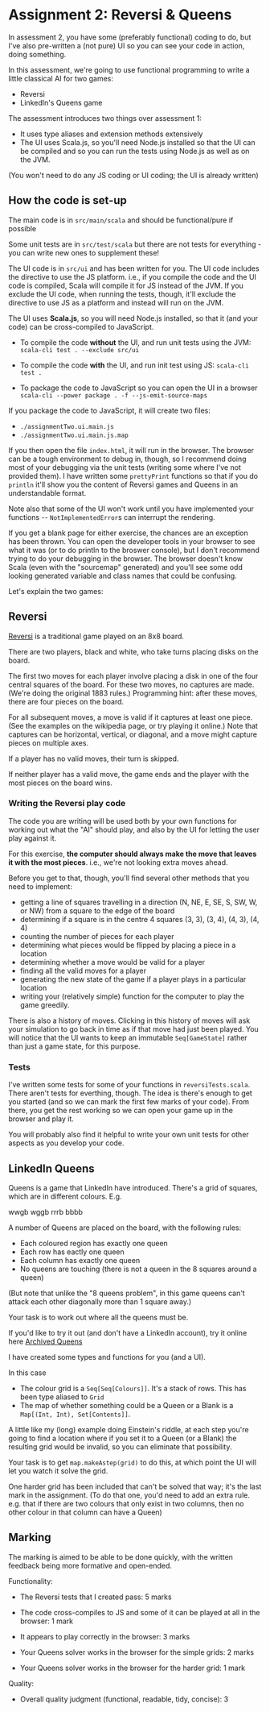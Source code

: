 # Assignment 2: Reversi & Queens

In assessment 2, you have some (preferably functional) coding to do, but I've also pre-written a (not pure) UI so
you can see your code in action, doing something.

In this assessment, we're going to use functional programming to write a little classical AI for two games:

* Reversi
* LinkedIn's Queens game

The assessment introduces two things over assessment 1:

* It uses type aliases and extension methods extensively
* The UI uses Scala.js, so you'll need Node.js installed so that the UI can be compiled and so you can run the tests using Node.js as well as on the JVM.

(You won't need to do any JS coding or UI coding; the UI is already written)

## How the code is set-up

The main code is in `src/main/scala` and should be functional/pure if possible

Some unit tests are in `src/test/scala` but there are not tests for everything - you can write new ones to supplement these!

The UI code is in `src/ui` and has been written for you. The UI code includes the directive to use the JS platform. i.e., if
you compile the code and the UI code is compiled, Scala will compile it for JS instead of the JVM. If you exclude the UI code,
when running the tests, though, it'll exclude the directive to use JS as a platform and instead will run on the JVM.

The UI uses **Scala.js**, so you will need Node.js installed, so that it (and your code) can be cross-compiled to JavaScript.

* To compile the code **without** the UI, and run unit tests using the JVM:  
  `scala-cli test . --exclude src/ui`

* To compile the code **with** the UI, and run init test using JS:
  `scala-cli test .`

* To package the code to JavaScript so you can open the UI in a browser
  `scala-cli --power package . -f --js-emit-source-maps`  


If you package the code to JavaScript, it will create two files:

* `./assignmentTwo.ui.main.js`
* `./assignmentTwo.ui.main.js.map`

If you then open the file `index.html`, it will run in the browser. The browser can be a tough environment to debug in, though, so
I recommend doing most of your debugging via the unit tests (writing some where I've not provided them). I have written some
`prettyPrint` functions so that if you do `println` it'll show you the content of Reversi games and Queens in an understandable format.

Note also that some of the UI won't work until you have implemented your functions -- `NotImplementedError`s can interrupt the rendering.

If you get a blank page for either exercise, the chances are an exception has been thrown. You can open the developer tools in your browser
to see what it was (or to do println to the broswer console), but I don't recommend trying to do your debugging in the browser. The browser
doesn't know Scala (even with the "sourcemap" generated) and you'll see some odd looking generated variable and class names that could
be confusing.

Let's explain the two games:

## Reversi

[Reversi](https://en.wikipedia.org/wiki/Reversi) is a traditional game played on an 8x8 board.

There are two players, black and white, who take turns placing disks on the board.

The first two moves for each player involve placing a disk in one of the four central squares of the board. For these two moves,
no captures are made. (We're doing the original 1883 rules.) Programming hint: after these moves, there are four pieces on the board.

For all subsequent moves, a move is valid if it captures at least one piece. (See the examples on the wikipedia page, or try playing it online.)
Note that captures can be horizontal, vertical, or diagonal, and a move might capture pieces on multiple axes.

If a player has no valid moves, their turn is skipped.

If neither player has a valid move, the game ends and the player with the most pieces on the board wins.


### Writing the Reversi play code

The code you are writing will be used both by your own functions for working out what the "AI" should play, and also by the UI for letting the 
user play against it.

For this exercise, **the computer should always make the move that leaves it with the most pieces**. i.e., we're not looking extra moves ahead.

Before you get to that, though, you'll find several other methods that you need to implement:

* getting a line of squares travelling in a direction (N, NE, E, SE, S, SW, W, or NW) from a square to the edge of the board
* determining if a square is in the centre 4 squares (3, 3), (3, 4), (4, 3), (4, 4)
* counting the number of pieces for each player
* determining what pieces would be flipped by placing a piece in a location
* determining whether a move would be valid for a player
* finding all the valid moves for a player
* generating the new state of the game if a player plays in a particular location
* writing your (relatively simple) function for the computer to play the game greedily.

There is also a history of moves. Clicking in this history of moves will ask your simulation to go back in time as if that move had just been played.
You will notice that the UI wants to keep an immutable `Seq[GameState]` rather than just a game state, for this purpose.

### Tests

I've written some tests for some of your functions in `reversiTests.scala`. There aren't tests for everthing, though. The idea is there's enough to
get you started (and so we can mark the first few marks of your code). From there, you get the rest working so we can open your game up in the browser
and play it.

You will probably also find it helpful to write your own unit tests for other aspects as you develop your code.

## LinkedIn Queens

Queens is a game that LinkedIn have introduced. There's a grid of squares, which are in different colours. E.g.

wwgb
wggb
rrrb
bbbb

A number of Queens are placed on the board, with the following rules:

* Each coloured region has exactly one queen
* Each row has eactly one queen
* Each column has exactly one queen
* No queens are touching (there is not a queen in the 8 squares around a queen)

(But note that unlike the "8 queens problem", in this game queens can't attack each other diagonally more than 1 square away.)

Your task is to work out where all the queens must be.

If you'd like to try it out (and don't have a LinkedIn account), try it online here [Archived Queens](https://www.archivedqueens.com/)

I have created some types and functions for you (and a UI). 

In this case

* The colour grid is a `Seq[Seq[Colours]]`. It's a stack of rows. This has been type aliased to `Grid`
* The map of whether something could be a Queen or a Blank is a `Map[(Int, Int), Set[Contents]]`. 

A little like my (long) example doing Einstein's riddle, at each step you're going to find a location where if you set it to a Queen (or a Blank) 
the resulting grid would be invalid, so you can eliminate that possibility.

Your task is to get `map.makeAstep(grid)` to do this, at which point the UI will let you watch it solve the grid.

One harder grid has been included that can't be solved that way; it's the last mark in the assignment.
(To do that one, you'd need to add an extra rule. e.g. that if there are two colours that only exist in two columns, then no other colour in that 
column can have a Queen)


## Marking

The marking is aimed to be able to be done quickly, with the written feedback being
more formative and open-ended.

Functionality: 

* The Reversi tests that I created pass: 5 marks
* The code cross-compiles to JS and some of it can be played at all in the browser: 1 mark
* It appears to play correctly in the browser: 3 marks

* Your Queens solver works in the browser for the simple grids: 2 marks
* Your Queens solver works in the browser for the harder grid: 1 mark

Quality: 

* Overall quality judgment (functional, readable, tidy, concise): 3
